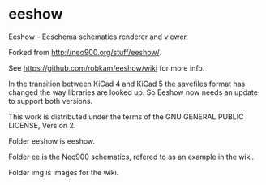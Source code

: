 # eeshow
Eeshow - Eeschema schematics renderer and viewer.

Forked from http://neo900.org/stuff/eeshow/.

See https://github.com/robkam/eeshow/wiki for more info.

In the transition between KiCad 4 and KiCad 5 the savefiles format has changed the way libraries are looked up. So Eeshow now needs an update to support both versions.

This work is distributed under the terms of the GNU GENERAL PUBLIC LICENSE, Version 2.

Folder eeshow is eeshow.

Folder ee is the Neo900 schematics, refered to as an example in the wiki.

Folder img is images for the wiki.

